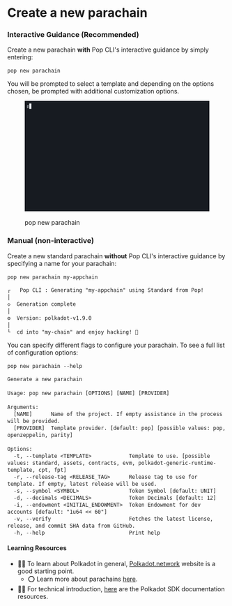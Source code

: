 # Create a new parachain

### Interactive Guidance (Recommended)

Create a new parachain **with** Pop CLI's interactive guidance by simply entering:

```shell
pop new parachain
```

You will be prompted to select a template and depending on the options chosen, be prompted with additional customization options.

<figure><img src="../../.gitbook/assets/001.gif" alt="pop new parachain"><figcaption><p>pop new parachain</p></figcaption></figure>

### Manual (non-interactive)

Create a new standard parachain **without** Pop CLI's interactive guidance by specifying a name for your parachain:

```shell
pop new parachain my-appchain
```

```
┌   Pop CLI : Generating "my-appchain" using Standard from Pop!
│
◇  Generation complete
│
⚙  Version: polkadot-v1.9.0
│  
└  cd into "my-chain" and enjoy hacking! 🚀
```

You can specify different flags to configure your parachain. To see a full list of configuration options:

```shell
pop new parachain --help
```

```
Generate a new parachain

Usage: pop new parachain [OPTIONS] [NAME] [PROVIDER]

Arguments:
  [NAME]      Name of the project. If empty assistance in the process will be provided.
  [PROVIDER]  Template provider. [default: pop] [possible values: pop, openzeppelin, parity]

Options:
  -t, --template <TEMPLATE>            Template to use. [possible values: standard, assets, contracts, evm, polkadot-generic-runtime-template, cpt, fpt]
  -r, --release-tag <RELEASE_TAG>      Release tag to use for template. If empty, latest release will be used.
  -s, --symbol <SYMBOL>                Token Symbol [default: UNIT]
  -d, --decimals <DECIMALS>            Token Decimals [default: 12]
  -i, --endowment <INITIAL_ENDOWMENT>  Token Endowment for dev accounts [default: "1u64 << 60"]
  -v, --verify                         Fetches the latest license, release, and commit SHA data from GitHub.
  -h, --help                           Print help
```



#### Learning Resources

* 🧑‍🏫 To learn about Polkadot in general, [Polkadot.network](https://polkadot.network/) website is a good starting point.
  * ⭕ Learn more about parachains [here](https://wiki.polkadot.network/docs/learn-parachains).
* 🧑‍🔧 For technical introduction, [here](https://github.com/paritytech/polkadot-sdk#-documentation) are the Polkadot SDK documentation resources.
